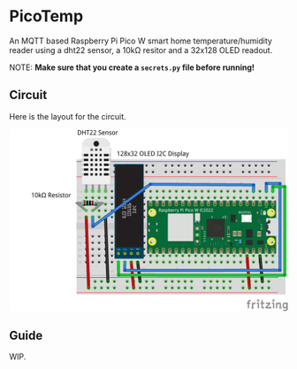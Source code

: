 # PicoTemp

An MQTT based Raspberry Pi Pico W smart home temperature/humidity reader using a dht22 sensor, a 10kΩ resitor and a 32x128 OLED readout.

NOTE: **Make sure that you create a `secrets.py` file before running!**

## Circuit

Here is the layout for the circuit.

![A circuit diagram](diagram.png "Made in Fritzing")

## Guide

WIP.
